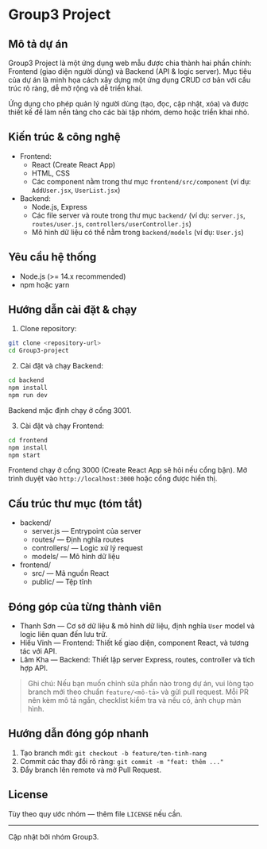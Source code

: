 # Group3 Project

## Mô tả dự án

Group3 Project là một ứng dụng web mẫu được chia thành hai phần chính: Frontend (giao diện người dùng) và Backend (API & logic server). Mục tiêu của dự án là minh họa cách xây dựng một ứng dụng CRUD cơ bản với cấu trúc rõ ràng, dễ mở rộng và dễ triển khai.

Ứng dụng cho phép quản lý người dùng (tạo, đọc, cập nhật, xóa) và được thiết kế để làm nền tảng cho các bài tập nhóm, demo hoặc triển khai nhỏ.

## Kiến trúc & công nghệ

- Frontend:
	- React (Create React App)
	- HTML, CSS
	- Các component nằm trong thư mục `frontend/src/component` (ví dụ: `AddUser.jsx`, `UserList.jsx`)
- Backend:
	- Node.js, Express
	- Các file server và route trong thư mục `backend/` (ví dụ: `server.js`, `routes/user.js`, `controllers/userController.js`)
	- Mô hình dữ liệu có thể nằm trong `backend/models` (ví dụ: `User.js`)

## Yêu cầu hệ thống

- Node.js (>= 14.x recommended)
- npm hoặc yarn

## Hướng dẫn cài đặt & chạy

1. Clone repository:

```bash
git clone <repository-url>
cd Group3-project
```

2. Cài đặt và chạy Backend:

```bash
cd backend
npm install
npm run dev
```

Backend mặc định chạy ở cổng 3001.

3. Cài đặt và chạy Frontend:

```bash
cd frontend
npm install
npm start
```

Frontend chạy ở cổng 3000 (Create React App sẽ hỏi nếu cổng bận). Mở trình duyệt vào `http://localhost:3000` hoặc cổng được hiển thị.

## Cấu trúc thư mục (tóm tắt)

- backend/
	- server.js — Entrypoint của server
	- routes/ — Định nghĩa routes
	- controllers/ — Logic xử lý request
	- models/ — Mô hình dữ liệu
- frontend/
	- src/ — Mã nguồn React
	- public/ — Tệp tĩnh

## Đóng góp của từng thành viên

- Thanh Sơn — Cơ sở dữ liệu & mô hình dữ liệu, định nghĩa `User` model và logic liên quan đến lưu trữ.
- Hiếu Vinh — Frontend: Thiết kế giao diện, component React, và tương tác với API.
- Lâm Kha — Backend: Thiết lập server Express, routes, controller và tích hợp API.

> Ghi chú: Nếu bạn muốn chỉnh sửa phần nào trong dự án, vui lòng tạo branch mới theo chuẩn `feature/<mô-tả>` và gửi pull request. Mỗi PR nên kèm mô tả ngắn, checklist kiểm tra và nếu có, ảnh chụp màn hình.

## Hướng dẫn đóng góp nhanh

1. Tạo branch mới: `git checkout -b feature/ten-tinh-nang`
2. Commit các thay đổi rõ ràng: `git commit -m "feat: thêm ..."`
3. Đẩy branch lên remote và mở Pull Request.

## License

Tùy theo quy ước nhóm — thêm file `LICENSE` nếu cần.

---

Cập nhật bởi nhóm Group3.

